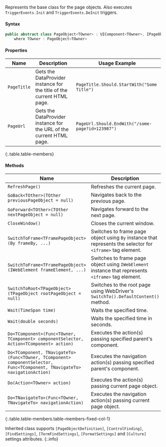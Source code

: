 Represents the base class for the page objects. Also executes `TriggerEvents.Init` and `TriggerEvents.DeInit` triggers.

#### Syntax

```cs
public abstract class PageObject<TOwner> : UIComponent<TOwner>, IPageObject<TOwner>
    where TOwner : PageObject<TOwner>
```

#### Properties

Name | Description | Usage Example
---- | ----------- | -------------
`PageTitle` | Gets the DataProvider instance for the title of the current HTML page. | `PageTitle.Should.StartWith("Some Title")`
`PageUrl` | Gets the DataProvider instance for the URL of the current HTML page. | `PageUrl.Should.EndWith("/some-page?id=123987")`
{:.table.table-members}

#### Methods

Name | Description
---- | -----------
`RefreshPage()` | Refreshes the current page.
`GoBack<TOther>(TOther previousPageObject = null)` | Navigates back to the previous page.
`GoForward<TOther>(TOther nextPageObject = null)` | Navigates forward to the next page.
`CloseWindow()` | Closes the current window.
`SwitchToFrame<TFramePageObject>(By frameBy, ...)` | Switches to frame page object using `By` instance that represents the selector for `<iframe>` tag element.
`SwitchToFrame<TFramePageObject>(IWebElement frameElement, ...)` | Switches to frame page object using `IWebElement` instance that represents `<iframe>` tag element.
`SwitchToRoot<TPageObject>(TPageObject rootPageObject = null)` | Switches to the root page using WebDriver's `SwitchTo().DefaultContent()` method.
`Wait(TimeSpan time)` | Waits the specified time.
`Wait(double seconds)` | Waits the specified time in seconds.
`Do<TComponent>(Func<TOwner, TComponent> componentSelector, Action<TComponent> action)` | Executes the action(s) passing specified parent's component.
`Do<TComponent, TNavigateTo>(Func<TOwner, TComponent> componentSelector, Func<TComponent, TNavigateTo> navigationAction)` | Executes the navigation action(s) passing specified parent's component.
`Do(Action<TOwner> action)` | Executes the action(s) passing current page object.
`Do<TNavigateTo>(Func<TOwner, TNavigateTo> navigationAction)` | Executes the navigation action(s) passing current page object.
{:.table.table-members.table-members-fixed-col-1}

Inherited class supports `[PageObjectDefinition]`, `[ControlFinding]`, `[FindSettings]`, `[TermFindSettings]`, `[FormatSettings]` and `[Culture]` settings attributes.
{:.info}
